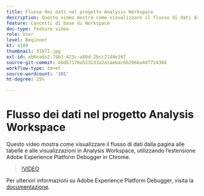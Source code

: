 ```yaml
---
title: Flusso dei dati nel progetto Analysis Workspace
description: Questo video mostra come visualizzare il flusso di dati dalla pagina alle tabelle e alle visualizzazioni in Analysis Workspace, utilizzando l’estensione Adobe Experience Platform Debugger in Chrome.
feature: Concetti di base di Workspace
doc-type: feature video
role: User
level: Beginner
kt: 4109
thumbnail: 31072.jpg
exl-id: eb6eada2-74b1-423c-a80d-2bcc2148e167
source-git-commit: bbd67178a523233a2a1aebac6b206ba4d7724388
workflow-type: tm+mt
source-wordcount: '101'
ht-degree: 25%

---
```


# Flusso dei dati nel progetto Analysis Workspace

Questo video mostra come visualizzare il flusso di dati dalla pagina alle tabelle e alle visualizzazioni in Analysis Workspace, utilizzando l’estensione Adobe Experience Platform Debugger in Chrome.

>[!VIDEO](https://video.tv.adobe.com/v/31072/?quality=12)

Per ulteriori informazioni su Adobe Experience Platform Debugger, visita la [documentazione](https://experienceleague.adobe.com/docs/debugger/using-v2/experience-cloud-debugger.html?lang=it).
